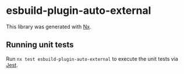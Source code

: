 # esbuild-plugin-auto-external

This library was generated with [Nx](https://nx.dev).

## Running unit tests

Run `nx test esbuild-plugin-auto-external` to execute the unit tests via [Jest](https://jestjs.io).
